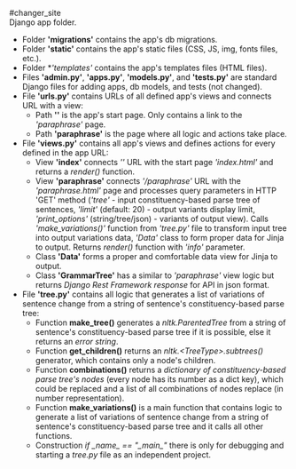 #changer_site          
Django app folder.      

- Folder **'migrations'** contains the app's db migrations.               
- Folder **'static'** contains the app's static files (CSS, JS, img, fonts files, etc.).            
- Folder **'templates'* contains the app's templates files (HTML files).           
- Files **'admin.py'**, **'apps.py'**, **'models.py'**, and **'tests.py'** are standard Django files for adding apps, db models, and tests (not changed).             
- File **'urls.py'** contains URLs of all defined app's views and connects URL with a view:           
  - Path **''** is the app's start page. Only contains a link to the *'paraphrase'* page.          
  - Path **'paraphrase'** is the page where all logic and actions take place.             
- File **'views.py'** contains all app's views and defines actions for every defined in the app URL:               
  - View **'index'** connects *''* URL with the start page *'index.html'* and returns a *render()* function.                   
  - View **'paraphrase'** connects *'/paraphrase'* URL with the *'paraphrase.html'* page and processes query parameters in HTTP 'GET' method
      (*'tree'* - input constituency-based parse tree of sentences, *'limit'* (default: 20) - output variants display limit, *'print_options'* (string/tree/json) - variants of output view).
      Calls *'make_variations()'* function from *'tree.py'* file to transform input tree into output variations data, *'Data'* class to form proper data for Jinja to output.
      Returns *render()* function with *'info'* parameter.        
  - Class **'Data'** forms a proper and comfortable data view for Jinja to output.              
  - Class **'GrammarTree'** has a similar to *'paraphrase'* view logic but returns *Django Rest Framework response* for API in json format.             
- File **'tree.py'** contains all logic that generates a list of variations of sentence change from a string of sentence's constituency-based parse tree:
  - Function **make_tree()** generates a *nltk.ParentedTree* from a string of sentence's constituency-based parse tree if it is possible, else it returns an *error string*.
  - Function **get_children()** returns an *nltk.\<TreeType>.subtrees()* generator, which contains only a node's children.
  - Function **combinations()** returns a *dictionary of constituency-based parse tree's nodes* (every node has its number as a dict key), which could be replaced 
    and a list of all combinations of nodes replace (in number representation).            
  - Function **make_variations()** is a main function that contains logic to generate a list of variations of sentence change from a string of sentence's constituency-based parse tree 
    and it calls all other functions.
  - Construction *if \__name__ == "\__main__"* there is only for debugging and starting a *tree.py* file as an independent project.
